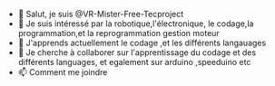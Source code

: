 - 👋 Salut, je suis @VR-Mister-Free-Tecproject
- 👀 Je suis intéressé par la robotique,l'électronique, le codage,la programmation,et la reprogrammation gestion moteur
- 🌱 J'apprends actuellement le codage ,et les différents langauages
- 💞️ Je cherche à collaborer sur l'apprentissage du codage et des différents languages, et egalement sur arduino ,speeduino etc 
- 📫 Comment me joindre 

<!---
VR-Mister-Free-Tecproject/VR-Mister-Free-Tecproject is a ✨ special ✨ repository because its `README.md` (this file) appears on your GitHub profile.
You can click the Preview link to take a look at your changes.
--->
